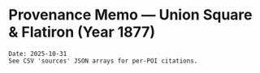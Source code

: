 # Provenance Memo — Union Square & Flatiron (Year 1877)
    Date: 2025-10-31
    See CSV 'sources' JSON arrays for per‑POI citations.
